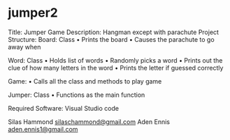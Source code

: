 # jumper2
Title: Jumper Game
Description: Hangman except with parachute
Project Structure: 
Board: Class
•    Prints the board
•    Causes the parachute to go away when 

Word: Class
•    Holds list of words
•    Randomly picks a word
•    Prints out the clue of how many letters in the word
•    Prints the letter if guessed correctly

Game: 
•    Calls all the class and methods to play game

Jumper: Class
•    Functions as the main function

Required Software: Visual Studio code

Silas Hammond silaschammond@gmail.com
Aden Ennis aden.ennis1@gmail.com

